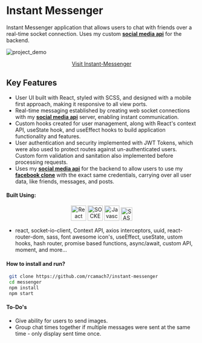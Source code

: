 # Instant Messenger

Instant Messenger application that allows users to chat with friends over a real-time socket connection. Uses my custom [**social media api**](https://github.com/rcamach7/social-media-api) for the backend.

![project_demo](https://res.cloudinary.com/de2ymful4/image/upload/v1651963604/portfolio/project_demos/demo_do1qox.gif)

<div align="center">

[Visit Instant-Messenger](https://rcamach7.github.io/instant-messenger/#/instant-messenger)

</div>

## Key Features

- User UI built with React, styled with SCSS, and designed with a mobile first approach, making it responsive to all view ports.
- Real-time messaging established by creating web socket connections with my [**social media api**](https://github.com/rcamach7/social-media-api) server, enabling instant communication.
- Custom hooks created for user management, along with React's context API, useState hook, and useEffect hooks to build application functionality and features.
- User authentication and security implemented with JWT Tokens, which were also used to protect routes against un-authenticated users. Custom form validation and sanitation also implemented before processing requests.
- Uses my [**social media api**](https://github.com/rcamach7/social-media-api) for the backend to allow users to use my [**facebook clone**](https://github.com/rcamach7/social-media-api) with the exact same credentials, carrying over all user data, like friends, messages, and posts.

#### Built Using:

<p align="center">
  <img src="https://res.cloudinary.com/de2ymful4/image/upload/v1648514838/main-portfolio/animated-logos/react-anim_jqtsxo.gif" width="40" height="40" alt="React" />
  <img src="https://res.cloudinary.com/de2ymful4/image/upload/v1655159498/main-portfolio/tech-skills/socketio_jkkj1u.png" width="40" height="40" alt="SOCKET_IO" />
  <img src="https://res.cloudinary.com/de2ymful4/image/upload/v1648514837/main-portfolio/animated-logos/js-anim_pxxk0j.gif" width="40" height="40" alt="Javascript" />
  <img src="https://res.cloudinary.com/de2ymful4/image/upload/v1648515099/main-portfolio/animated-logos/sass-animated_lhind3.gif" width="30" height="35" alt="SASS" />
</p>

- react, socket-io-client, Context API, axios interceptors, uuid, react-router-dom, sass, font awesome icon's, useEffect, useState, ustom hooks, hash router, promise based functions, async/await, custom API, moment, and more...

#### How to install and run?

```bash
 git clone https://github.com/rcamach7/instant-messenger
 cd messenger
 npm install
 npm start
```

#### To-Do's

- Give ability for users to send images.
- Group chat times together if multiple messages were sent at the same time - only display sent time once.

